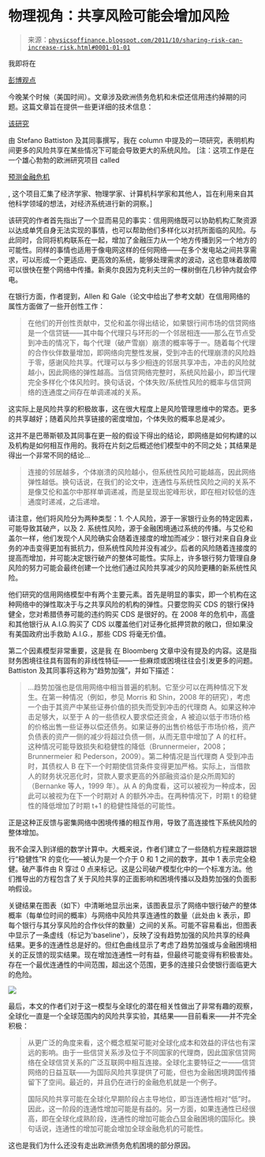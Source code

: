 <!--yml

分类：未分类

日期：2024-05-18 07:02:47

-->

# 物理视角：共享风险可能会增加风险

> 来源：[`physicsoffinance.blogspot.com/2011/10/sharing-risk-can-increase-risk.html#0001-01-01`](http://physicsoffinance.blogspot.com/2011/10/sharing-risk-can-increase-risk.html#0001-01-01)

我即将在

[彭博观点](http://www.bloomberg.com/view/bios/mark-buchanan/)

今晚某个时候（美国时间）。文章涉及欧洲债务危机和未偿还信用违约掉期的问题。这篇文章旨在提供一些更详细的技术信息：

[该研究](http://www.nber.org/authors/stefano_battiston)

由 Stefano Battiston 及其同事撰写，我在 column 中提及的一项研究，表明机构间更多的风险共享在某些情况下可能会导致更大的系统风险。 [注：这项工作是在一个雄心勃勃的欧洲研究项目 called

[预测金融危机](http://www.focproject.net/)

, 这个项目汇集了经济学家、物理学家、计算机科学家和其他人，旨在利用来自其他科学领域的想法，对经济系统进行新的洞察。]

该研究的作者首先指出了一个显而易见的事实：信用网络既可以协助机构汇聚资源以达成单凭自身无法实现的事情，也可以帮助他们多样化以对抗所面临的风险。与此同时，合同将机构联系在一起，增加了金融压力从一个地方传播到另一个地方的可能性。同样的事情也适用于像电网这样的任何网络——在多个发电站之间共享需求，可以形成一个更适应、更高效的系统，能够处理需求的波动，这也意味着故障可以很快在整个网络中传播。新奥尔良因为克利夫兰的一棵树倒在几秒钟内就会停电。

在银行方面，作者提到，Allen 和 Gale（论文中给出了参考文献）在信用网络的属性方面做了一些开创性工作：

> 在他们的开创性贡献中，艾伦和盖尔得出结论，如果银行间市场的信贷网络是一个信贷链——其中每个代理只与环形的一个邻居相连——那么在节点受到冲击的情况下，每个代理（破产雪崩）崩溃的概率等于一。随着每个代理的合作伙伴数量增加，即网络向完整性发展，受到冲击的代理崩溃的风险趋于零，感谢风险共享。代理可以与多少相连的邻居共享冲击，冲击的风险就越小，因此网络的弹性越高。当信贷网络完整时，系统风险最小，即当代理完全多样化个体风险时。换句话说，个体失败/系统性风险的概率与信贷网络的连通度之间存在单调递减的关系。

这实际上是风险共享的积极故事，这在很大程度上是风险管理思维中的常态。更多的共享越好；随着风险共享链接的密度增加，个体失败的概率总是减少。

这并不是巴蒂斯顿及其同事在更一般的假设下得出的结论，即网络是如何构建的以及机构是如何相互作用的。我将在片刻之后概述他们模型中的不同之处；其结果是得出一个非常不同的结论...

> 连接的邻居越多，个体崩溃的风险越小，但系统性风险可能越高，因此网络弹性越低。换句话说，在我们的论文中，连通性与系统性风险之间的关系不是像艾伦和盖尔中那样单调递减，而是呈现出驼峰形状，即在相对较低的连通度时递减，之后递增。

请注意，他们将风险分为两种类型：1. 个人风险，源于一家银行业务的特定因素，可能导致其破产，以及 2. 系统性风险，源于金融困境通过系统的传播。与艾伦和盖尔一样，他们发现个人风险确实会随着连接度的增加而减少：银行对来自自身业务的冲击变得更加有抵抗力，但系统性风险并没有减少。后者的风险随着连接度的提高而增加，并可能决定银行破产的整体可能性。实际上，许多银行努力管理自身风险的努力可能会最终创建一个比他们通过风险共享减少的风险更糟的新系统性风险。

他们研究的信用网络模型中有两个主要元素。首先是明显的事实，即一个机构在这种网络中的弹性取决于与之共享风险的机构的弹性。只要您购买 CDS 的银行保持健全，您对希腊债券可能的违约购买 CDS 是很好的。在 2008 年的危机中，高盛和其他银行从 A.I.G.购买了 CDS 以覆盖他们对证券化抵押贷款的敞口，但如果没有美国政府出手救助 A.I.G.，那些 CDS 将毫无价值。

第二个因素模型非常重要，这是我 在 Bloomberg 文章中没有提及的内容。这是指财务困境往往具有固有的非线性特征——一些麻烦或困境往往会引发更多的问题。Battiston 及其同事将这称为“趋势加强”，并如下描述：

> …趋势加强也是信用网络中相当普遍的机制。它至少可以在两种情况下发生。在第一种情况（例如，参见 Morris 和 Shin，2008 年的研究），考虑一个由于其资产中某些证券价值的损失而受到冲击的代理商 A。如果这种冲击足够大，以至于 A 的一些债权人要求偿还资金，A 被迫以低于市场价格的价格出售一些证券以偿还债务。如果证券的出售价格低于市场价格，资产负债表的资产一侧的减少将超过负债一侧，从而无意中增加了 A 的杠杆。这种情况可能导致损失和稳健性的降低（Brunnermeier，2008；Brunnermeier 和 Pederson，2009）。第二种情况是当代理商 A 受到冲击时，其债权人 B 在下一个时期使信贷条件变得更加严格。实际上，当借款人的财务状况恶化时，贷款人要求更高的外部融资溢价是众所周知的（Bernanke 等人，1999 年）。从 A 的角度看，这可以被视为一种成本，因此可以被视为在下一个时期对 A 的额外冲击。在两种情况下，时期 t 的稳健性的降低增加了时期 t+1 的稳健性降低的可能性。

正是这种正反馈与密集网络中困境传播的相互作用，导致了高连接性下系统风险的整体增加。

我不会深入到详细的数学计算中。大概来说，作者们建立了一些随机方程来跟踪银行“稳健性”R 的变化——被认为是一个介于 0 和 1 之间的数字，其中 1 表示完全稳健。破产事件由 R 穿过 0 点来标记。这是公司破产模型化中的一个标准方法。他们推导出的方程包含了关于风险共享的正面影响和困境传播以及趋势加强的负面影响假设。

关键结果在图表（如下）中清晰地显示出来，该图表显示了网络中银行破产的整体概率（每单位时间的概率）与网络中风险共享连通性的数量（此处由 k 表示，即每个银行与其分享风险的合作伙伴的数量）之间的关系。可能不容易看出，但图表中显示了一条虚线（标记为'baseline'），反映了没有趋势加强的风险共享的经典结果。更多的连通性总是好的。但红色曲线显示了考虑了趋势加强或与金融困境相关的正反馈的现实结果。现在增加连通性一时有益，但最终可能变得有积极害处。存在一个最优连通性的中间范围，超出这个范围，更多的连接只会使银行面临更大的危险。

![](https://blogger.googleusercontent.com/img/b/R29vZ2xl/AVvXsEiD6M0mJvf2KEVWFfBxmq5GeCWTcKPkflppez_iM4oTHbia3dqSEroq9BmB3kIuCfLReOoWC2mED4ADIPDkNl3jBv-7TeEER30QDxKlfEX43gYswdD7pxw3Bvl2kwMYeK2vP4iLtl00JGJl/s1600/prob_of_failure_vs_connectivity.png)

最后，本文的作者们对于这一模型与全球化的潜在相关性做出了非常有趣的观察，全球化一直是一个全球范围内的风险共享实验，其结果——目前看来——并不完全积极：

> 从更广泛的角度来看，这个概念框架可能对全球化成本和效益的评估也有深远的影响。由于一些信贷关系涉及位于不同国家的代理商，因此国家信贷网络在全球信贷关系的广泛互联网中相互连接。全球化主要特征之一——信贷网络的日益互联——为国际风险共享提供了可能，但也为金融困境跨国传播留下了空间。最近的，并且仍在进行的金融危机就是一个例子。
> 
> 国际风险共享可能在全球化早期阶段占主导地位，即当连通性相对“低”时。因此，这一阶段的连通性增加可能是有益的。另一方面，如果连通性已经很高，即在全球化成熟阶段，连通性的增加可能会凸显金融困境的国际化。换句话说，连通性的增加可能会增加全球金融危机的可能性。

这也是我们为什么还没有走出欧洲债务危机困境的部分原因。
